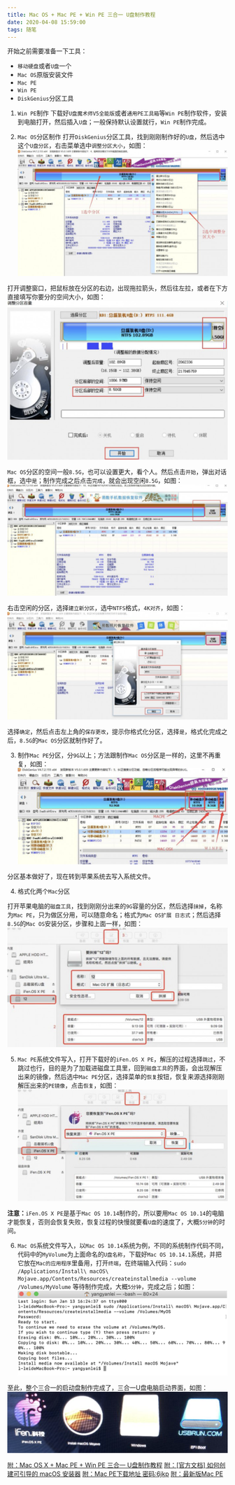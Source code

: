 ```yaml
---
title: Mac OS + Mac PE + Win PE 三合一 U盘制作教程
date: 2020-04-08 15:59:00
tags: 随笔
---
```


开始之前需要准备一下工具：
* `移动硬盘`或者`U盘`一个
* `Mac OS`原版安装文件
* `Mac PE`
* `Win PE`
* `DiskGenius`分区工具

1. `Win PE`制作
下载好`U盘魔术师V5全能版`或者`通用PE工具箱`等`Win PE`制作软件，安装到电脑打开，然后插入`U盘`；一般保持默认设置就行，`Win PE`制作完成。

2. `Mac OS`分区制作
打开`DiskGenius`分区工具，找到刚刚制作好的`U盘`，然后选中这个`U盘分区`，右击菜单选中`调整分区大小`，如图：
![](https://raw.githubusercontent.com/Gsl201600/PicGoImg/master/img2020/2020.04.08.01.png)

打开调整窗口，把鼠标放在分区的右边，出现拖拉箭头，然后往左拉，或者在下方直接填写你要分的空间大小，如图：
![](https://raw.githubusercontent.com/Gsl201600/PicGoImg/master/img2020/2020.04.08.02.png)

`Mac OS`分区的空间一般`8.5G`，也可以设置更大，看个人。然后点击`开始`，弹出对话框，选中`是`；制作完成之后点击`完成`，就会出现空闲`8.5G`，如图：
![](https://raw.githubusercontent.com/Gsl201600/PicGoImg/master/img2020/2020.04.08.03.png)

右击空闲的分区，选择`建立新分区`，选中`NTFS`格式，`4K对齐`，如图：
![](https://raw.githubusercontent.com/Gsl201600/PicGoImg/master/img2020/2020.04.08.04.png)

选择`确定`，然后点击左上角的`保存更改`，提示你格式化分区，选择`是`，格式化完成之后，`8.5G`的`Mac OS`分区就制作好了。

3. 制作`Mac PE`分区，分`9G`以上；方法跟制作`Mac OS`分区是一样的，这里不再重复，如图：
![](https://raw.githubusercontent.com/Gsl201600/PicGoImg/master/img2020/2020.04.08.05.png)

分区基本做好了，现在转到苹果系统去写入系统文件。

4. 格式化两个`Mac`分区

打开苹果电脑的`磁盘工具`，找到刚刚分出来的`9G`容量的分区，然后选择`抹掉`，名称为`Mac PE`，只为做区分用，可以随意命名；格式为`Mac OS扩展 日志式`；然后选择`8.5G`的`Mac OS`安装分区，步骤和上面一样，如图：
![](https://raw.githubusercontent.com/Gsl201600/PicGoImg/master/img2020/2020.04.08.06.png)

5. `Mac PE`系统文件写入，打开下载好的`iFen.OS X PE`，解压的过程选择`跳过`，不跳过也行，目的是为了加载进磁盘工具里，回到`磁盘工具`的界面，会出现解压出来的镜像，然后选中`Mac PE`分区，选择菜单的`恢复`按钮，恢复来源选择刚刚解压出来的`PE镜像`，点击`恢复`，如图：
![](https://raw.githubusercontent.com/Gsl201600/PicGoImg/master/img2020/2020.04.08.07.png)

**注意：**`iFen.OS X PE`是基于`Mac OS 10.14`制作的，所以要用`Mac OS 10.14`的电脑才能恢复，否则会恢复失败，恢复过程的快慢就要看`U盘`的速度了，大概`5分钟`的时间。

6. `Mac OS`系统文件写入，以`Mac OS 10.14`系统为例，不同的系统制作代码不同，代码中的`MyVolume`为上面命名的`U盘名称`，下载好`Mac OS 10.14.1`系统，并把它放在`Mac的应用程序`里备用，打开`终端`，在终端输入代码：`sudo /Applications/Install\ macOS\ Mojave.app/Contents/Resources/createinstallmedia --volume /Volumes/MyVolume`
等待制作完成，大概`5分钟`，完成之后；如图：
![](https://raw.githubusercontent.com/Gsl201600/PicGoImg/master/img2020/2020.04.08.08.png)

至此，整个三合一的启动盘制作完成了，三合一U盘电脑启动界面，如图：
![](https://raw.githubusercontent.com/Gsl201600/PicGoImg/master/img2020/2020.04.08.09.png)

[附：Mac OS X + Mac PE + Win PE 三合一 U盘制作教程](https://www.applex.net/threads/mac-os-x-mac-pe-win-pe-u.92345)
[附：[官方文档] 如何创建可引导的 macOS 安装器](https://support.apple.com/zh-cn/HT201372)
[附：Mac PE下载地址 密码:6jkp](https://pan.baidu.com/s/1mGgc50GOZAaVsYbbHAjyHw)
[附：最新版Mac PE](https://www.applex.net/threads/mac-pe19.93480)
